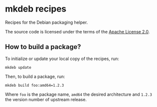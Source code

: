 mkdeb recipes
=============

Recipes for the Debian packaging helper.

The source code is licensed under the terms of the [Apache License 2.0][license].

How to build a package?
-----------------------

To initialize or update your local copy of the recipes, run:

    mkdeb update

Then, to build a package, run:

    mkdeb build foo:amd64=1.2.3

Where `foo` is the package name, `amd64` the desired architecture and `1.2.3` the version number of upstream release.


[license]:      https://www.apache.org/licenses/LICENSE-2.0
